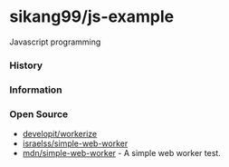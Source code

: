 # sikang99/js-example

Javascript programming


### History


### Information


### Open Source
- [developit/workerize](https://github.com/developit/workerize)
- [israelss/simple-web-worker](https://github.com/israelss/simple-web-worker)
- [mdn/simple-web-worker](https://github.com/mdn/simple-web-worker) - A simple web worker test.


